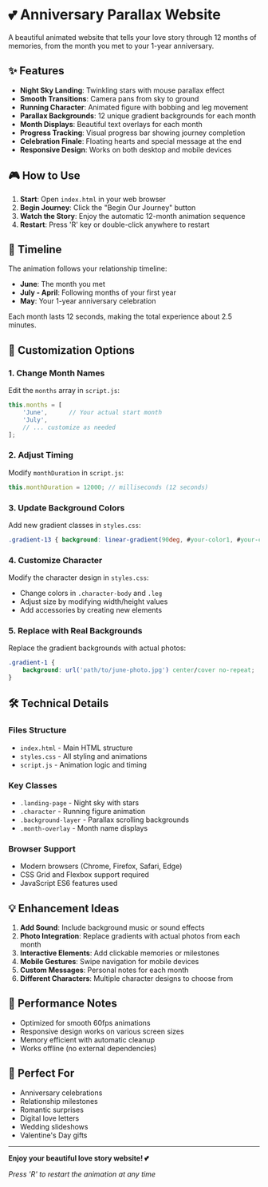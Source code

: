 # 💕 Anniversary Parallax Website

A beautiful animated website that tells your love story through 12 months of memories, from the month you met to your 1-year anniversary.

## ✨ Features

- **Night Sky Landing**: Twinkling stars with mouse parallax effect
- **Smooth Transitions**: Camera pans from sky to ground
- **Running Character**: Animated figure with bobbing and leg movement
- **Parallax Backgrounds**: 12 unique gradient backgrounds for each month
- **Month Displays**: Beautiful text overlays for each month
- **Progress Tracking**: Visual progress bar showing journey completion
- **Celebration Finale**: Floating hearts and special message at the end
- **Responsive Design**: Works on both desktop and mobile devices

## 🎮 How to Use

1. **Start**: Open `index.html` in your web browser
2. **Begin Journey**: Click the "Begin Our Journey" button
3. **Watch the Story**: Enjoy the automatic 12-month animation sequence
4. **Restart**: Press 'R' key or double-click anywhere to restart

## 📅 Timeline

The animation follows your relationship timeline:
- **June**: The month you met
- **July - April**: Following months of your first year
- **May**: Your 1-year anniversary celebration

Each month lasts 12 seconds, making the total experience about 2.5 minutes.

## 🎨 Customization Options

### 1. Change Month Names
Edit the `months` array in `script.js`:
```javascript
this.months = [
    'June',      // Your actual start month
    'July',
    // ... customize as needed
];
```

### 2. Adjust Timing
Modify `monthDuration` in `script.js`:
```javascript
this.monthDuration = 12000; // milliseconds (12 seconds)
```

### 3. Update Background Colors
Add new gradient classes in `styles.css`:
```css
.gradient-13 { background: linear-gradient(90deg, #your-color1, #your-color2); }
```

### 4. Customize Character
Modify the character design in `styles.css`:
- Change colors in `.character-body` and `.leg`
- Adjust size by modifying width/height values
- Add accessories by creating new elements

### 5. Replace with Real Backgrounds
Replace the gradient backgrounds with actual photos:
```css
.gradient-1 { 
    background: url('path/to/june-photo.jpg') center/cover no-repeat;
}
```

## 🛠️ Technical Details

### Files Structure
- `index.html` - Main HTML structure
- `styles.css` - All styling and animations
- `script.js` - Animation logic and timing

### Key Classes
- `.landing-page` - Night sky with stars
- `.character` - Running figure animation
- `.background-layer` - Parallax scrolling backgrounds
- `.month-overlay` - Month name displays

### Browser Support
- Modern browsers (Chrome, Firefox, Safari, Edge)
- CSS Grid and Flexbox support required
- JavaScript ES6 features used

## 💡 Enhancement Ideas

1. **Add Sound**: Include background music or sound effects
2. **Photo Integration**: Replace gradients with actual photos from each month
3. **Interactive Elements**: Add clickable memories or milestones
4. **Mobile Gestures**: Swipe navigation for mobile devices
5. **Custom Messages**: Personal notes for each month
6. **Different Characters**: Multiple character designs to choose from

## 🎯 Performance Notes

- Optimized for smooth 60fps animations
- Responsive design works on various screen sizes
- Memory efficient with automatic cleanup
- Works offline (no external dependencies)

## 💖 Perfect For

- Anniversary celebrations
- Relationship milestones
- Romantic surprises
- Digital love letters
- Wedding slideshows
- Valentine's Day gifts

---

**Enjoy your beautiful love story website! 💕**

*Press 'R' to restart the animation at any time* 